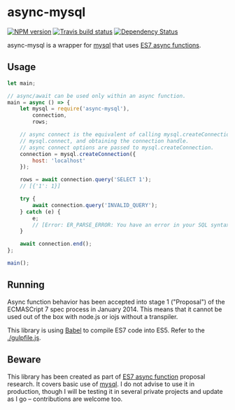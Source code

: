 # async-mysql

[![NPM version](http://img.shields.io/npm/v/async-mysql.svg?style=flat)](https://www.npmjs.org/package/async-mysql)
[![Travis build status](http://img.shields.io/travis/gajus/async-mysql/master.svg?style=flat)](https://travis-ci.org/gajus/async-mysql)
[![Dependency Status](https://david-dm.org/gajus/async-mysql.svg?style=flat)](https://david-dm.org/gajus/async-mysql)

async-mysql is a wrapper for [mysql](https://www.npmjs.com/package/mysql) that uses [ES7 async functions](https://github.com/lukehoban/ecmascript-asyncawait).

## Usage

```js
let main;

// async/await can be used only within an async function.
main = async () => {
    let mysql = require('async-mysql'),
        connection,
        rows;

    // async connect is the equivalent of calling mysql.createConnection and
    // mysql.connect, and obtaining the connection handle.
    // async connect options are passed to mysql.createConnection.
    connection = mysql.createConnection({
        host: 'localhost'
    });

    rows = await connection.query('SELECT 1');
    // [{'1': 1}]

    try {
        await connection.query('INVALID_QUERY');
    } catch (e) {
        e;
        // [Error: ER_PARSE_ERROR: You have an error in your SQL syntax; check the manual that corresponds to your MySQL server version for the right syntax to use near 'INVALID_QUERY' at line 1]
    }

    await connection.end();
};

main();
```

## Running

Async function behavior has been accepted into stage 1 ("Proposal") of the ECMASCript 7 spec process in January 2014. This means that it cannot be used out of the box with node.js or iojs without a transpiler.

This library is using [Babel](https://babeljs.io/) to compile ES7 code into ES5. Refer to the [./gulpfile.js](./gulpfile.js).

## Beware

This library has been created as part of [ES7 async function](https://github.com/lukehoban/ecmascript-asyncawait) proposal research. It covers basic use of [mysql](https://www.npmjs.com/package/mysql). I do not advise to use it in production, though I will be testing it in several private projects and update as I go – contributions are welcome too.
